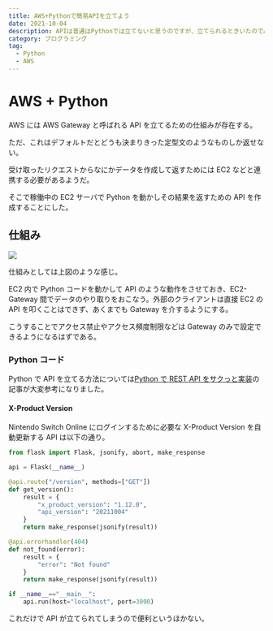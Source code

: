 ```yaml
---
title: AWS+Pythonで簡易APIを立てよう
date: 2021-10-04
description: APIは普通はPythonでは立てないと思うのですが、立てられるときいたのでAWSで試してみました
category: プログラミング
tag:
  - Python
  - AWS
---
```


# AWS + Python

AWS には AWS Gateway と呼ばれる API を立てるための仕組みが存在する。

ただ、これはデフォルトだとどうも決まりきった定型文のようなものしか返せない。

受け取ったリクエストからなにかデータを作成して返すためには EC2 などと連携する必要があるようだ。

そこで稼働中の EC2 サーバで Python を動かしその結果を返すための API を作成することにした。

## 仕組み

![](https://pbs.twimg.com/media/FA00xjcUcAAXldh?format=png&name=medium)

仕組みとしては上図のような感じ。

EC2 内で Python コードを動かして API のような動作をさせておき、EC2-Gateway 間でデータのやり取りをおこなう。外部のクライアントは直接 EC2 の API を叩くことはできず、あくまでも Gateway を介するようにする。

こうすることでアクセス禁止やアクセス頻度制限などは Gateway のみで設定できるようになるはずである。

### Python コード

Python で API を立てる方法については[Python で REST API をサクっと実装](https://qiita.com/Morinikiz/items/c2af4ffa180856d1bf30)の記事が大変参考になりました。

#### X-Product Version

Nintendo Switch Online にログインするために必要な X-Product Version を自動更新する API は以下の通り。

```python
from flask import Flask, jsonify, abort, make_response

api = Flask(__name__)

@api.route("/version", methods=["GET"])
def get_version():
    result = {
        "x_product_version": "1.12.0",
        "api_version": "20211004"
    }
    return make_response(jsonify(result))

@api.errorhandler(404)
def not_found(error):
    result = {
        "error": "Not found"
    }
    return make_response(jsonify(result))

if __name__=="__main__":
    api.run(host="localhost", port=3000)
```

これだけで API が立てられてしまうので便利というほかない。
